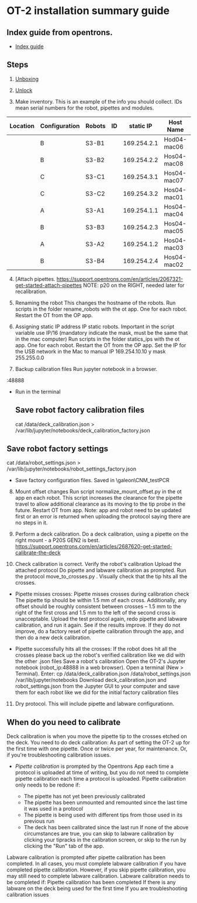 # OT-2 installation summary guide

## Index guide from opentrons.

- [Index guide](https://support.opentrons.com/en/collections/1559720-guide-for-getting-started-with-the-ot-2#6-calibrate-the-ot-2)

## Steps

1) [Unboxing](https://support.opentrons.com/en/articles/2687501-get-started-unbox-the-ot-2)

2) [Unlock](https://slack-redir.net/link?url=https%3A%2F%2Fsupport.opentrons.com%2Fen%2Farticles%2F2687521-get-started-unlock-the-ot-2)

3) Make inventory. This is an example of the info you should collect. IDs mean serial numbers for the robot, pipettes and modules.

| Location | Configuration | Robots | ID | static IP      | Host Name    | Macbook Air MAC | Right pipette | RP ID | Left pipette | LP ID | Module 1 type | Module 1 ID |
|----------|---------------|--------|----|----------------|--------------|-----------------|---------------|-------|--------------|-------|---------------|-------------|
|          | B             | S3\-B1 |    | 169\.254\.2\.1 | Hod04\-mac06 |                 | pM300         |       | p1000        |       | Magnetic      |             |
|          | B             | S3\-B2 |    | 169\.254\.2\.2 | Hos04\-mac08 |                 | pM300         |       | p1000        |       | Magnetic      |             |
|          | C             | S3\-C1 |    | 169\.254\.3\.1 | Hos04\-mac07 |                 | p20           |       | p300         |       | Temperature   |             |
|          | C             | S3\-C2 |    | 169\.254\.3\.2 | Hos04\-mac01 |                 | p20           |       | p300         |       | Temperature   |             |
|          | A             | S3\-A1 |    | 169\.254\.1\.1 | Hos04\-mac04 |                 | p300          |       | p1000        |       |               |             |
|          | B             | S3\-B3 |    | 169\.254\.2\.3 | Hos04\-mac05 |                 | pM300         |       | p1000        |       | Magnetic      |             |
|          | A             | S3\-A2 |    | 169\.254\.1\.2 | Hos04\-mac03 |                 | p300          |       | p1000        |       |               |             |
|          | B             | S3\-B4 |    | 169\.254\.2\.4 | Hos04\-mac02 |                 | pM300         |       | p1000        |       | Magnetic      |             |

4) [Attach pipettes. <https://support.opentrons.com/en/articles/2067321-get-started-attach-pipettes> NOTE: p20 on the RIGHT, needed later for recalibration.

5) Renaming the robot This changes the hostname of the robots. Run scripts in the folder rename_robots with the ot app. One for each robot. Restart the OT from the OP app.

6) Assigning static IP address IP static robots. Important in the script variable use IP/16 (mandatory indicate the mask, must be the same that in the mac computer) Run scripts in the folder statics_ips with the ot app. One for each robot. Restart the OT from the OP app. Set the IP for the USB network in the Mac to manual IP 169.254.10.10 y mask 255.255.0.0

7) Backup calibration files Run jupyter notebook in a browser.

<robot ip="">:48888</robot>

- Run in the terminal

  ## Save robot factory calibration files

  cat /data/deck_calibration.json > /var/lib/jupyter/notebooks/deck_calibration_factory.json

## Save robot factory settings

cat /data/robot_settings.json > /var/lib/jupyter/notebooks/robot_settings_factory.json

- Save factory configuration files. Saved in \galeon\CNM_testPCR

8) Mount offset changes Run script normalize_mount_offset.py in the ot app en each robot. This script increases the clearance for the pipette travel to allow additional clearance as its moving to the tip probe in the future. Restart OT from app. Note: app and robot need to be updated first or an error is returned when uploading the protocol saying there are no steps in it.

9) Perform a deck calibration. Do a deck calibration, using a pipette on the right mount - a P20S GEN2 is best. <https://support.opentrons.com/en/articles/2687620-get-started-calibrate-the-deck>

10) Check calibration is correct. Verify the robot's calibration Upload the attached protocol Do pipette and labware calibration as prompted. Run the protocol move_to_crosses.py . Visually check that the tip hits all the crosses.

- Pipette misses crosses: Pipette misses crosses during calibration check The pipette tip should be within 1.5 mm of each cross. Additionally, any offset should be roughly consistent between crosses – 1.5 mm to the right of the first cross and 1.5 mm to the left of the second cross is unacceptable. Upload the test protocol again, redo pipette and labware calibration, and run it again. See if the results improve. If they do not improve, do a factory reset of pipette calibration through the app, and then do a new deck calibration.

- Pipette successfully hits all the crosses: If the robot does hit all the crosses please back up the robot's verified calibration like we did with the other .json files Save a robot's calibration Open the OT-2's Jupyter notebook (robot_ip:48888 in a web browser). Open a terminal (New > Terminal). Enter: cp /data/deck_calibration.json /data/robot_settings.json /var/lib/jupyter/notebooks Download deck_calibration.json and robot_settings.json from the Jupyter GUI to your computer and save them for each robot like we did for the initial factory calibration files

11) Dry protocol. This will include pipette and labware configurationn.

## When do you need to calibrate

Deck calibration is when you move the pipette tip to the crosses etched on the deck. You need to do deck calibration: As part of setting the OT-2 up for the first time with one pipette. Once or twice per year, for maintenance. Or, if you're troubleshooting calibration issues.

- _Pipette calibration_ is prompted by the Opentrons App each time a protocol is uploaded at time of writing, but you do not need to complete pipette calibration each time a protocol is uploaded. Pipette calibration only needs to be redone if:

  - The pipette has not yet been previously calibrated
  - The pipette has been unmounted and remounted since the last time it was used in a protocol
  - The pipette is being used with different tips from those used in its previous run
  - The deck has been calibrated since the last run If none of the above circumstances are true, you can skip to labware calibration by clicking your tipracks in the calibration screen, or skip to the run by clicking the "Run" tab of the app.

Labware calibration is prompted after pipette calibration has been completed. In all cases, you must complete labware calibration if you have completed pipette calibration. However, if you skip pipette calibration, you may still need to complete labware calibration. Labware calibration needs to be completed if: Pipette calibration has been completed If there is any labware on the deck being used for the first time If you are troubleshooting calibration issues
